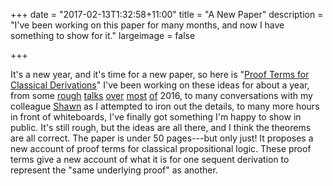 +++
date = "2017-02-13T1:32:58+11:00"
title = "A New Paper"
description = "I've been working on this paper for many months, and now I have something to show for it."
largeimage = false

+++

It's a new year, and it's time for a new paper, so here is "[Proof Terms for Classical Derivations](http://consequently.org/writing/proof-terms-for-classical-derivations/)" I've been working on these ideas for about a year, from some [rough](http://consequently.org/presentation/2016/terms-for-classical-sequents-logicmelb/) [talks](http://consequently.org/presentation/2016/terms-for-classical-sequents-gothenburg/) [over](http://consequently.org/presentation/2016/terms-for-classical-sequents-aal-2016/) [most](http://consequently.org/presentation/2016/what-proofs-are-about/) [of](http://consequently.org/presentation/2016/proof-terms-invariants/) 2016, to many conversations with my colleague [Shawn](http://standefer.weebly.com) as I attempted to iron out the details, to many more hours in front of whiteboards, I've finally got something I'm happy to show in public. It's still rough, but the ideas are all there, and I think the theorems are all correct. The paper is under 50 pages---but only just! It proposes a new account of proof terms for classical propositional logic. These proof terms give a new account of what it is for one sequent derivation to represent the "same underlying proof" as another. 
